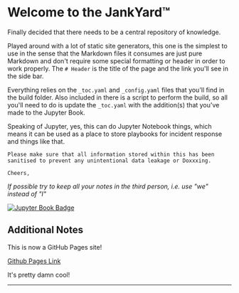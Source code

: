 # Welcome to the JankYard™

Finally decided that there needs to be a central repository of knowledge.

Played around with a lot of static site generators, this one is the simplest to use in the sense that the Markdown files it consumes are just pure Markdown and don't require some special formatting or header in order to work properly. The `# Header` is the title of the page and the link you'll see in the side bar.

Everything relies on the `_toc.yaml` and `_config.yaml` files that you'll find in the build folder. Also included in there is a script to perform the build, so all you'll need to do is update the `_toc.yaml` with the addition(s) that you've made to the Jupyter Book.

Speaking of Jupyter, yes, this can do Jupyter Notebook things, which means it can be used as a place to store playbooks for incident response and things like that.

```{note}
Please make sure that all information stored within this has been sanitised to prevent any unintentional data leakage or Doxxxing.

Cheers,
```

*If possible try to keep all your notes in the third person, i.e. use "we" instead of "I"*

[![Jupyter Book Badge](https://jupyterbook.org/badge.svg)](http://jupyterbook.org)

## Additional Notes

This is now a GitHub Pages site!

[Github Pages Link](https://bull-sec.github.io/blog/)

It's pretty damn cool!

---


